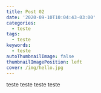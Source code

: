 ```yaml
---
title: Post 02
date: '2020-09-10T10:04:43-03:00'
categories:
  - teste
tags:
  - teste
keywords:
  - teste
autoThumbnailImage: false
thumbnailImagePosition: left
cover: /img/hello.jpg
---
```

teste teste teste teste

